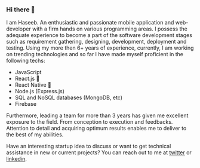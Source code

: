 ### Hi there 👋


I am Haseeb. An enthusiastic and passionate mobile application and web-developer with a firm hands on various programming areas. I possess the adequate experience to become a part of the software development stages such as requirement gathering, designing, development, deployment and testing. Using my more then 6+ years of experience, currently, I am working on trending technologies and so far I have made myself proficient in the following techs:

- JavaScript
- React.js 🚀
- React Native 🚀
- Node.js (Express.js)
- SQL and NoSQL databases (MongoDB, etc)
- Firebase

Furthermore, leading a team for more than 3 years has given me excellent exposure to the field. From conception to execution and feedbacks. Attention to detail and acquiring optimum results enables me to deliver to the best of my abilities.

Have an interesting startup idea to discuss or want to get technical assistance in new or current projects? You can reach out to me at [twitter](https://twitter.com/Haseebrehmankhi) or [linkedin](https://www.linkedin.com/in/haseeb-ur-rehman/).


<!--
**haseebrehmanpc/haseebrehmanpc** is a ✨ _special_ ✨ repository because its `README.md` (this file) appears on your GitHub profile.

Here are some ideas to get you started:

- 🔭 I’m currently working on ...
- 🌱 I’m currently learning ...
- 👯 I’m looking to collaborate on ...
- 🤔 I’m looking for help with ...
- 💬 Ask me about ...
- 📫 How to reach me: ...
- 😄 Pronouns: ...
- ⚡ Fun fact: ...
-->
